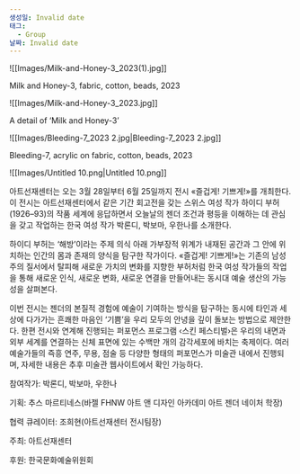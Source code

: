 ```yaml
---
생성일: Invalid date
태그:
  - Group
날짜: Invalid date
---
```

![[Images/Milk-and-Honey-3_2023(1).jpg]]

Milk and Honey-3, fabric, cotton, beads, 2023

  

  

![[Images/Milk-and-Honey-3_2023.jpg]]

A detail of ‘Milk and Honey-3’

  

  

![[Images/Bleeding-7_2023 2.jpg|Bleeding-7_2023 2.jpg]]

Bleeding-7, acrylic on fabric, cotton, beads, 2023

  

  

![[Images/Untitled 10.png|Untitled 10.png]]

  

  

아트선재센터는 오는 3월 28일부터 6월 25일까지 전시 «즐겁게! 기쁘게!»를 개최한다. 이 전시는 아트선재센터에서 같은 기간 회고전을 갖는 스위스 여성 작가 하이디 부허(1926–93)의 작품 세계에 응답하면서 오늘날의 젠더 조건과 평등을 이해하는 데 관심을 갖고 작업하는 한국 여성 작가 박론디, 박보마, 우한나를 소개한다.

하이디 부허는 ‘해방’이라는 주제 의식 아래 가부장적 위계가 내재된 공간과 그 안에 위치하는 인간의 몸과 존재의 양식을 탐구한 작가이다. «즐겁게! 기쁘게!»는 기존의 남성주의 질서에서 탈피해 새로운 가치의 변화를 지향한 부허처럼 한국 여성 작가들의 작업을 통해 새로운 인식, 새로운 변화, 새로운 연결을 만들어내는 동시대 예술 생산의 가능성을 살펴본다.

이번 전시는 젠더의 본질적 경험에 예술이 기여하는 방식을 탐구하는 동시에 타인과 세상에 다가가는 흔쾌한 마음인 ‘기쁨’을 우리 모두의 안녕을 깊이 돌보는 방법으로 제안한다. 한편 전시와 연계해 진행되는 퍼포먼스 프로그램 ‹스킨 페스티벌›은 우리의 내면과 외부 세계를 연결하는 신체 표면에 있는 수백만 개의 감각세포에 바치는 축제이다. 여러 예술가들의 즉흥 연주, 무용, 점술 등 다양한 형태의 퍼포먼스가 미술관 내에서 진행되며, 자세한 내용은 추후 미술관 웹사이트에서 확인 가능하다.

  

참여작가: 박론디, 박보마, 우한나

기획: 추스 마르티네스(바젤 FHNW 아트 앤 디자인 아카데미 아트 젠더 네이처 학장)

협력 큐레이터: 조희현(아트선재센터 전시팀장)

주최: 아트선재센터

후원: 한국문화예술위원회